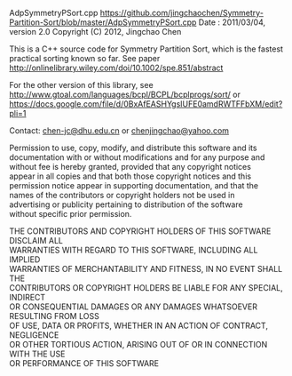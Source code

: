 AdpSymmetryPSort.cpp
https://github.com/jingchaochen/Symmetry-Partition-Sort/blob/master/AdpSymmetryPSort.cpp
Date : 2011/03/04, version 2.0
Copyright (C) 2012, Jingchao Chen                                      
  
This is a C++ source code for Symmetry Partition Sort, which is the fastest practical sorting known so far. 
See paper http://onlinelibrary.wiley.com/doi/10.1002/spe.851/abstract                                 

For the other version of this library, see http://www.gtoal.com/languages/bcpl/BCPL/bcplprogs/sort/
or
https://docs.google.com/file/d/0BxAfEASHYgsIUFE0amdRWTFFbXM/edit?pli=1

   Contact: chen-jc@dhu.edu.cn or chenjingchao@yahoo.com                  
                                                                             
 Permission to use, copy, modify, and distribute this software and its    
 documentation with or without modifications and for any purpose and      
 without fee is hereby granted, provided that any copyright notices       
 appear in all copies and that both those copyright notices and this      
 permission notice appear in supporting documentation, and that the       
 names of the contributors or copyright holders not be used in            
 advertising or publicity pertaining to distribution of the software      
 without specific prior permission.                                       
                                                                          
 THE CONTRIBUTORS AND COPYRIGHT HOLDERS OF THIS SOFTWARE DISCLAIM ALL     
 WARRANTIES WITH REGARD TO THIS SOFTWARE, INCLUDING ALL IMPLIED           
 WARRANTIES OF MERCHANTABILITY AND FITNESS, IN NO EVENT SHALL THE         
 CONTRIBUTORS OR COPYRIGHT HOLDERS BE LIABLE FOR ANY SPECIAL, INDIRECT    
 OR CONSEQUENTIAL DAMAGES OR ANY DAMAGES WHATSOEVER RESULTING FROM LOSS   
 OF USE, DATA OR PROFITS, WHETHER IN AN ACTION OF CONTRACT, NEGLIGENCE    
 OR OTHER TORTIOUS ACTION, ARISING OUT OF OR IN CONNECTION WITH THE USE   
 OR PERFORMANCE OF THIS SOFTWARE                                          


